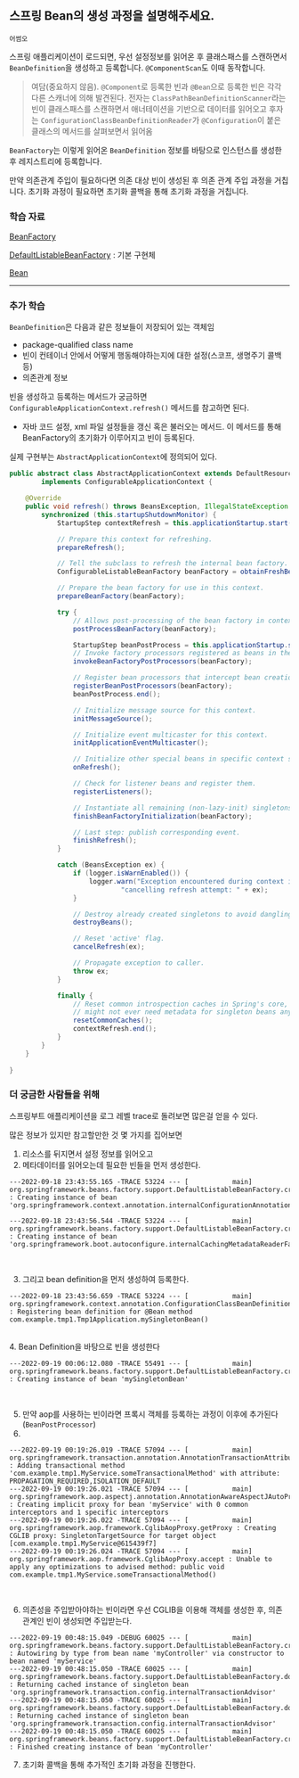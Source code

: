 ## 스프링 Bean의 생성 과정을 설명해주세요.

`어썸오`

스프링 애플리케이션이 로드되면, 우선 설정정보를 읽어온 후 클래스패스를 스캔하면서 `BeanDefinition`을 생성하고 등록합니다. `@ComponentScan`도 이때 동작합니다.

> 여담(중요하지 않음). `@Component`로 등록한 빈과 `@Bean`으로 등록한 빈은 각각 다른 스캐너에 의해 발견된다.
> 전자는 `ClassPathBeanDefinitionScanner`라는 빈이 클래스패스를 스캔하면서 애너테이션을 기반으로 데이터를 읽어오고
> 후자는 `ConfigurationClassBeanDefinitionReader`가 `@Configuration`이 붙은 클래스의 메서드를 살펴보면서 읽어옴

`BeanFactory`는 이렇게 읽어온 `BeanDefinition` 정보를 바탕으로 인스턴스를 생성한 후 레지스트리에 등록합니다.

만약 의존관계 주입이 필요하다면 의존 대상 빈이 생성된 후 의존 관계 주입 과정을 거칩니다. 초기화 과정이 필요하면 초기화 콜백을 통해 초기화 과정을 거칩니다.


### 학습 자료

[BeanFactory](https://docs.spring.io/spring-framework/docs/current/javadoc-api/org/springframework/beans/factory/BeanFactory.html)

[DefaultListableBeanFactory](https://docs.spring.io/spring-framework/docs/current/javadoc-api/org/springframework/beans/factory/support/DefaultListableBeanFactory.html) : 기본 구현체

[Bean](https://docs.spring.io/spring-framework/docs/current/reference/html/core.html#beans-basics)


---

### 추가 학습

`BeanDefinition`은 다음과 같은 정보들이 저장되어 있는 객체임
- package-qualified class name
- 빈이 컨테이너 안에서 어떻게 행동해야하는지에 대한 설정(스코프, 생명주기 콜백 등)
- 의존관계 정보

빈을 생성하고 등록하는 메서드가 궁금하면 `ConfigurableApplicationContext.refresh()` 메서드를 참고하면 된다.
* 자바 코드 설정, xml 파일 설정들을 갱신 혹은 불러오는 메서드. 이 메서드를 통해 BeanFactory의 초기화가 이루어지고 빈이 등록된다.

실제 구현부는 `AbstractApplicationContext`에 정의되어 있다.

```java
public abstract class AbstractApplicationContext extends DefaultResourceLoader
        implements ConfigurableApplicationContext {

    @Override
    public void refresh() throws BeansException, IllegalStateException {
        synchronized (this.startupShutdownMonitor) {
            StartupStep contextRefresh = this.applicationStartup.start("spring.context.refresh");

            // Prepare this context for refreshing.
            prepareRefresh();

            // Tell the subclass to refresh the internal bean factory.
            ConfigurableListableBeanFactory beanFactory = obtainFreshBeanFactory();

            // Prepare the bean factory for use in this context.
            prepareBeanFactory(beanFactory);

            try {
                // Allows post-processing of the bean factory in context subclasses.
                postProcessBeanFactory(beanFactory);

                StartupStep beanPostProcess = this.applicationStartup.start("spring.context.beans.post-process");
                // Invoke factory processors registered as beans in the context.
                invokeBeanFactoryPostProcessors(beanFactory);

                // Register bean processors that intercept bean creation.
                registerBeanPostProcessors(beanFactory);
                beanPostProcess.end();

                // Initialize message source for this context.
                initMessageSource();

                // Initialize event multicaster for this context.
                initApplicationEventMulticaster();

                // Initialize other special beans in specific context subclasses.
                onRefresh();

                // Check for listener beans and register them.
                registerListeners();

                // Instantiate all remaining (non-lazy-init) singletons.
                finishBeanFactoryInitialization(beanFactory);

                // Last step: publish corresponding event.
                finishRefresh();
            }

            catch (BeansException ex) {
                if (logger.isWarnEnabled()) {
                    logger.warn("Exception encountered during context initialization - " +
                            "cancelling refresh attempt: " + ex);
                }

                // Destroy already created singletons to avoid dangling resources.
                destroyBeans();

                // Reset 'active' flag.
                cancelRefresh(ex);

                // Propagate exception to caller.
                throw ex;
            }

            finally {
                // Reset common introspection caches in Spring's core, since we
                // might not ever need metadata for singleton beans anymore...
                resetCommonCaches();
                contextRefresh.end();
            }
        }
    }
    
}

```


### 더 궁금한 사람들을 위해

스프링부트 애플리케이션을 로그 레벨 trace로 돌려보면 많은걸 얻을 수 있다.

많은 정보가 있지만 참고할만한 것 몇 가지를 집어보면

1. 리소스를 뒤지면서 설정 정보를 읽어오고
2. 메타데이터를 읽어오는데 필요한 빈들을 먼저 생성한다.

```
---2022-09-18 23:43:55.165 -TRACE 53224 --- [           main] org.springframework.beans.factory.support.DefaultListableBeanFactory.createBean : Creating instance of bean 'org.springframework.context.annotation.internalConfigurationAnnotationProcessor'

---2022-09-18 23:43:56.544 -TRACE 53224 --- [           main] org.springframework.beans.factory.support.DefaultListableBeanFactory.createBean : Creating instance of bean 'org.springframework.boot.autoconfigure.internalCachingMetadataReaderFactory'

```

<br>

3. 그리고 bean definition을 먼저 생성하여 등록한다.

```
---2022-09-18 23:43:56.659 -TRACE 53224 --- [           main] org.springframework.context.annotation.ConfigurationClassBeanDefinitionReader.loadBeanDefinitionsForBeanMethod : Registering bean definition for @Bean method com.example.tmp1.Tmp1Application.mySingletonBean()

```

<br>
4. Bean Definition을 바탕으로 빈을 생성한다

```
---2022-09-19 00:06:12.080 -TRACE 55491 --- [           main] org.springframework.beans.factory.support.DefaultListableBeanFactory.createBean : Creating instance of bean 'mySingletonBean'

```

<br>

5. 만약 aop를 사용하는 빈이라면 프록시 객체를 등록하는 과정이 이후에 추가된다(`BeanPostProcessor`)
6. 
```
---2022-09-19 00:19:26.019 -TRACE 57094 --- [           main] org.springframework.transaction.annotation.AnnotationTransactionAttributeSource.getTransactionAttribute : Adding transactional method 'com.example.tmp1.MyService.someTransactionalMethod' with attribute: PROPAGATION_REQUIRED,ISOLATION_DEFAULT
---2022-09-19 00:19:26.021 -TRACE 57094 --- [           main] org.springframework.aop.aspectj.annotation.AnnotationAwareAspectJAutoProxyCreator.buildAdvisors : Creating implicit proxy for bean 'myService' with 0 common interceptors and 1 specific interceptors
---2022-09-19 00:19:26.022 -TRACE 57094 --- [           main] org.springframework.aop.framework.CglibAopProxy.getProxy : Creating CGLIB proxy: SingletonTargetSource for target object [com.example.tmp1.MyService@615439f7]
---2022-09-19 00:19:26.024 -TRACE 57094 --- [           main] org.springframework.aop.framework.CglibAopProxy.accept : Unable to apply any optimizations to advised method: public void com.example.tmp1.MyService.someTransactionalMethod()

```

<br>


6. 의존성을 주입받아야하는 빈이라면 우선 CGLIB을 이용해 객체를 생성한 후, 의존 관계인 빈이 생성되면 주입받는다.

```
---2022-09-19 00:48:15.049 -DEBUG 60025 --- [           main] org.springframework.beans.factory.support.DefaultListableBeanFactory.createArgumentArray : Autowiring by type from bean name 'myController' via constructor to bean named 'myService'
---2022-09-19 00:48:15.050 -TRACE 60025 --- [           main] org.springframework.beans.factory.support.DefaultListableBeanFactory.doGetBean : Returning cached instance of singleton bean 'org.springframework.transaction.config.internalTransactionAdvisor'
---2022-09-19 00:48:15.050 -TRACE 60025 --- [           main] org.springframework.beans.factory.support.DefaultListableBeanFactory.doGetBean : Returning cached instance of singleton bean 'org.springframework.transaction.config.internalTransactionAdvisor'
---2022-09-19 00:48:15.050 -TRACE 60025 --- [           main] org.springframework.beans.factory.support.DefaultListableBeanFactory.createBean : Finished creating instance of bean 'myController'

```

7. 초기화 콜백을 통해 추가적인 초기화 과정을 진행한다.
